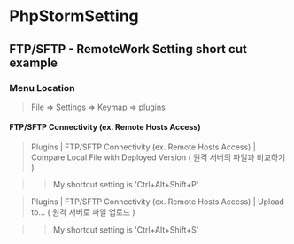 # PhpStormSetting


## FTP/SFTP - RemoteWork Setting short cut example

### Menu Location 
> File => Settings => Keymap => plugins

#### FTP/SFTP Connectivity (ex. Remote Hosts Access)

> Plugins | FTP/SFTP Connectivity (ex. Remote Hosts Access) | Compare Local File with Deployed Version
  ( 원격 서버의 파일과 비교하기 )

> > My shortcut setting is 'Ctrl+Alt+Shift+P'

> Plugins | FTP/SFTP Connectivity (ex. Remote Hosts Access) | Upload to...
  ( 원격 서버로 파일 업로드 )

> > My shortcut setting is 'Ctrl+Alt+Shift+S'
